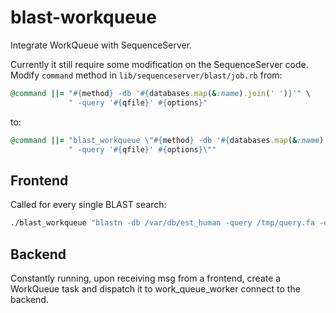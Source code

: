 # blast-workqueue

Integrate WorkQueue with SequenceServer.

Currently it still require some modification on the SequenceServer code.
Modify `command` method in `lib/sequenceserver/blast/job.rb`
from:
```ruby
@command ||= "#{method} -db '#{databases.map(&:name).join(' ')}'" \
             " -query '#{qfile}' #{options}"
```
to:
```ruby
@command ||= "blast_workqueue \"#{method} -db '#{databases.map(&:name).join(' ')}'" \
             " -query '#{qfile}' #{options}\""
```

## Frontend
Called for every single BLAST search:
```bash
./blast_workqueue "blastn -db /var/db/est_human -query /tmp/query.fa -evalue 1e-5"
```

## Backend
Constantly running, upon receiving msg from a frontend, create a WorkQueue task and dispatch it to work_queue_worker connect to the backend.
